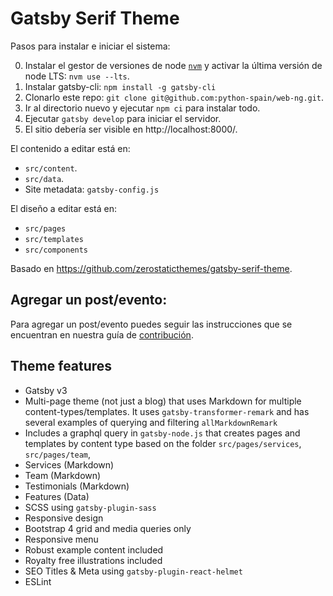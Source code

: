 # Gatsby Serif Theme

Pasos para instalar e iniciar el sistema:

0. Instalar el gestor de versiones de node [`nvm`](https://github.com/nvm-sh/nvm) y activar la última versión de node LTS: `nvm use --lts`.
1. Instalar gatsby-cli: `npm install -g gatsby-cli`
2. Clonarlo este repo: `git clone git@github.com:python-spain/web-ng.git`.
3. Ir al directorio nuevo y ejecutar `npm ci` para instalar todo.
4. Ejecutar `gatsby develop` para iniciar el servidor.
5. El sitio debería ser visible en http://localhost:8000/.

El contenido a editar está en:

-   `src/content`.
-   `src/data`.
-   Site metadata: `gatsby-config.js`

El diseño a editar está en:

-   `src/pages`
-   `src/templates`
-   `src/components`

Basado en https://github.com/zerostaticthemes/gatsby-serif-theme.

## Agregar un post/evento:

Para agregar un post/evento puedes seguir las instrucciones que se encuentran en nuestra guía de [contribución](https://github.com/python-spain/web-ng/blob/main/CONTRIBUTING.md).

## Theme features

-   Gatsby v3
-   Multi-page theme (not just a blog) that uses Markdown for multiple content-types/templates. It uses `gatsby-transformer-remark` and has several examples of querying and filtering `allMarkdownRemark`
-   Includes a graphql query in `gatsby-node.js` that creates pages and templates by content type based on the folder `src/pages/services`, `src/pages/team`,
-   Services (Markdown)
-   Team (Markdown)
-   Testimonials (Markdown)
-   Features (Data)
-   SCSS using `gatsby-plugin-sass`
-   Responsive design
-   Bootstrap 4 grid and media queries only
-   Responsive menu
-   Robust example content included
-   Royalty free illustrations included
-   SEO Titles & Meta using `gatsby-plugin-react-helmet`
-   ESLint
